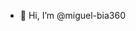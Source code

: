 - 👋 Hi, I’m @miguel-bia360

<!---
miguel-bia360/miguel-bia360 is a ✨ special ✨ repository because its `README.md` (this file) appears on your GitHub profile.
You can click the Preview link to take a look at your changes.
--->
